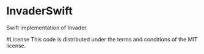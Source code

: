 # InvaderSwift
Swift implementation of Invader.

#License
This code is distributed under the terms and conditions of the MIT license.

